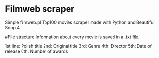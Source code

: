 # Filmweb scraper
Simple filmweb.pl Top100 movies scraper made with Python and Beautiful Soup 4

#File structure
Information about every movie is saved in a .txt file.

1st line: Polish title
2nd: Original title
3rd: Genre
4th: Director
5th: Date of release
6th: Number of awards
